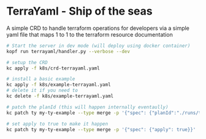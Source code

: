 # TerraYaml - Ship of the seas

A simple CRD to handle terraform operations for developers via a simple yaml file
that maps 1 to 1 to the terraform resource documentation

```sh
# Start the server in dev mode (will deploy using docker container)
kopf run terrayaml/handler.py --verbose --dev

# setup the CRD
kc apply -f k8s/crd-terrayaml.yaml

# install a basic example
kc apply -f k8s/example-terrayaml.yaml
# delete it if you need to
kc delete -f k8s/example-terrayaml.yaml

# patch the planId (this will happen internally eventaully)
kc patch ty my-ty-example --type merge -p '{"spec": {"planId":"./runs/tmpamkb_idq"}}'

# set apply to true to make it happen
kc patch ty my-ty-example --type merge -p '{"spec": {"apply": true}}'
```